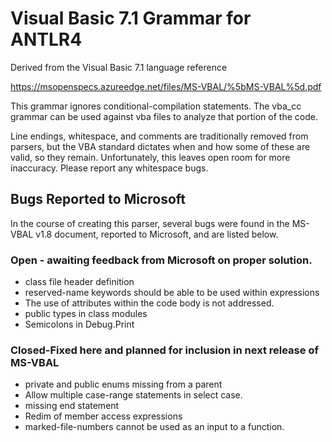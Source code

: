# Visual Basic 7.1 Grammar for ANTLR4

Derived from the Visual Basic 7.1 language reference

https://msopenspecs.azureedge.net/files/MS-VBAL/%5bMS-VBAL%5d.pdf

This grammar ignores conditional-compilation statements. The vba_cc grammar can be used against vba files to analyze that portion of the code.

Line endings, whitespace, and comments are traditionally removed from parsers, but the VBA standard dictates when and how some of these are valid, so they remain. Unfortunately, this leaves open room for more inaccuracy. Please report any whitespace bugs.
## Bugs Reported to Microsoft
In the course of creating this parser, several bugs were found in the MS-VBAL v1.8 document, reported to Microsoft, and are listed below.
### Open - awaiting feedback from Microsoft on proper solution.
* class file header definition
* reserved-name keywords should be able to be used within expressions
* The use of attributes within the code body is not addressed.
* public types in class modules
* Semicolons in Debug.Print

### Closed-Fixed here and planned for inclusion in next release of MS-VBAL
* private and public enums missing from a parent
* Allow multiple case-range statements in select case.
* missing end statement
* Redim of member access expressions
* marked-file-numbers cannot be used as an input to a function.
